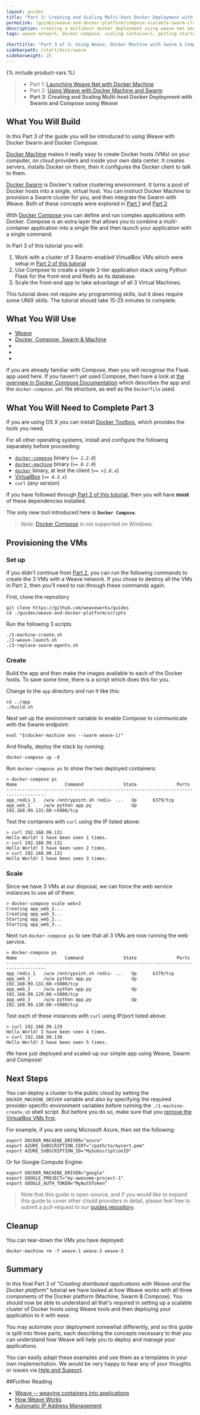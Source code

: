 ```yaml
---
layout: guides
title: "Part 3: Creating and Scaling Multi-host Docker Deployment with Swarm and Compose using Weave"
permalink: /guides/weave-and-docker-platform/compose-scalable-swarm-cluster-with-weave.html
description: creating a multihost docker deployment using weave net and weave run with docker compose and docker swarms
tags: weave network, docker compose, scaling containers, getting started

shorttitle: "Part 3 of 3: Using Weave, Docker Machine with Swarm & Compose"
sidebarpath: /start/dist/swarm
sidebarweight: 25
---
```


{% include product-vars %}

> - Part 1: [Launching Weave Net with Docker Machine][ch1]
> - Part 2: [Using Weave with Docker Machine and Swarm][ch2]
> - **Part 3: Creating and Scaling Multi-host Docker Deployment with Swarm and Compose using Weave**


## What You Will Build


In this Part 3 of the guide you will be introduced to using Weave with Docker Swarm and Docker Compose. 

[Docker Machine](https://docs.docker.com/machine/) makes it really easy to create Docker hosts (VMs) on your computer, on cloud providers and inside your own data center. It creates servers, installs Docker on them, then it configures the Docker client to talk to them.

[Docker Swarm](http://docs.docker.com/swarm/) is Docker's native clustering environment. It turns a pool of Docker hosts into a single, virtual host. You can instruct Docker Machine to provision a Swarm cluster for you, and then integrate the Swarm with Weave. Both of these concepts were explored in [Part 1][ch1] and [Part 2][ch2].

With [Docker Compose](https://docs.docker.com/compose/) you can define and run complex applications with Docker.
Compose is an extra layer that allows you to combine a multi-container application into a single file and then launch your application with a single command.

In Part 3 of this tutorial you will: 

  1. Work with a cluster of 3 Swarm-enabled VirtualBox VMs which were setup in [Part 2 of this tutorial][ch2]
  2. Use Compose to create a simple 2-tier application stack using Python Flask for the front-end and Redis as its
database. 
  3. Scale the front-end app to take advantage of all 3 Virtual Machines.
  
This tutorial does not require any programming skills, but it does require some UNIX skills.
The tutorial should take 15-25 minutes to complete. 

## What You Will Use

  - [Weave](http://weave.works)
  - [Docker, Compose, Swarm & Machine](http://docker.com)
  - [Python]: https://www.python.org/
  - [Flask]: http://flask.pocoo.org/
  - [Redis]: http://redis.io/

If you are already familiar with Compose, then you will recognise the Flask app used here. If you haven't yet used Compose, then have a look at [the overview in Docker Compose Documentation](https://docs.docker.com/compose/#overview) which describes the app and the `docker-compose.yml` file structure, as well as the `Dockerfile` used.

## What You Will Need to Complete Part 3

If you are using OS X you can install [Docker Toolbox](https://www.docker.com/toolbox), which provides the tools you need.

For all other operating systems, install and configure the following separately before proceeding:

  - [`docker-compose`](http://docs.docker.com/compose/install/) binary (_`>= 1.2.0`_)
  - [`docker-machine`](http://docs.docker.com/machine/#installation) binary (_`>= 0.2.0`_)
  - [`docker`](https://docs.docker.com/installation/#installation) binary, at lest the client (_`>= v1.6.x`_)
  - [VirtualBox](https://www.virtualbox.org/wiki/Downloads) (_`>= 4.3.x`_)
  - `curl` (_any version_)

If you have followed through [Part 2 of this tutorial][ch2], then you will have **most** of these dependencies installed.

The only new tool introduced here is **`Docker Compose`**.

>Note: [Docker Compose](http://docs.docker.com/machine/#installation) is not supported on Windows.


## Provisioning the VMs

### Set up

If you didn't continue from [Part 2][ch2], you can run the following commands to create the 3 VMs with a Weave network. If you chose to destroy all the VMs in Part 2, then you'll need to run through these commands again.

First, clone the repository

    git clone https://github.com/weaveworks/guides
    cd ./guides/weave-and-docker-platform/scripts

Run the following 3 scripts

    ./1-machine-create.sh
    ./2-weave-launch.sh
    ./3-replace-swarm-agents.sh

### Create

Build the app and then make the images available to each of the Docker hosts.  To save some time, there is a script which does this for you. 

Change to the `app` directory and run it like this:

    cd ../app
    ./build.sh

Next set up the environment variable to enable Compose to communicate with the Swarm endpoint:

    eval "$(docker-machine env --swarm weave-1)"

And finally, deploy the stack by running:

    docker-compose up -d

Run `docker-compose ps` to show the two deployed containers:

    > docker-compose ps
    Name                  Command               State               Ports
    -------------------------------------------------------------------------------------
    app_redis_1   /w/w /entrypoint.sh redis- ...   Up      6379/tcp
    app_web_1     /w/w python app.py               Up      192.168.99.131:80->5000/tcp

Test the containers with `curl` using the IP listed above:

    > curl 192.168.99.131
    Hello World! I have been seen 1 times.
    > curl 192.168.99.131
    Hello World! I have been seen 2 times.
    > curl 192.168.99.131
    Hello World! I have been seen 3 times.

### Scale

Since we have 3 VMs at our disposal, we can force the web service instances to use all of them.

    > docker-compose scale web=3
    Creating app_web_2...
    Creating app_web_3...
    Starting app_web_2...
    Starting app_web_3...

Next run `docker-compose ps` to see that all 3 VMs are now running the web service.

    > docker-compose ps
    Name                  Command               State               Ports
    -------------------------------------------------------------------------------------
    app_redis_1   /w/w /entrypoint.sh redis- ...   Up      6379/tcp
    app_web_1     /w/w python app.py               Up      192.168.99.131:80->5000/tcp
    app_web_2     /w/w python app.py               Up      192.168.99.129:80->5000/tcp
    app_web_3     /w/w python app.py               Up      192.168.99.130:80->5000/tcp


Test each of these instances with `curl` using IP/port listed above:

    > curl 192.168.99.129
    Hello World! I have been seen 4 times.
    > curl 192.168.99.130
    Hello World! I have been seen 5 times.

We have just deployed and scaled-up our simple app using Weave, Swarm and Compose!

## Next Steps

You can deploy a cluster to the public cloud by setting the
`DOCKER_MACHINE_DRIVER` variable and also by specifying the required provider-specific environment variables before running the `./1-machine-create.sh` shell script.  But before you do so, make sure that you [remove the VirtualBox VMs first](#cleanup).

For example, if you are using Microsoft Azure, then set the following:

    export DOCKER_MACHINE_DRIVER="azure"
    export AZURE_SUBSCRIPTION_CERT="/path/to/mycert.pem"
    export AZURE_SUBSCRIPTION_ID="MySubscriptionID"

Or for Google Compute Engine:

    export DOCKER_MACHINE_DRIVER="google"
    export GOOGLE_PROJECT="my-awesome-project-1"
    export GOOGLE_AUTH_TOKEN="MyAuthToken"


>Note that this guide is open-source, and if you would
like to expand this guide to cover other clould providers in detail, please feel free to submit a pull-request to our [guides
repository](https://github.com/weaveworks/guides).

## Cleanup

You can tear-down the VMs you have deployed:

    docker-machine rm -f weave-1 weave-2 weave-3

## Summary

In this final Part 3 of _"Creating distributed applications with Weave and the Docker platform"_ tutorial we have looked
at how Weave works with all three components of the Docker platform (Machine, Swarm & Compose). You should now be able to understand all that's required in setting up a scalable cluster of Docker hosts using Weave tools and then deploying your application to it with ease. 

You may automate your deployment somewhat differently, and so this guide is split into three parts, each describing the concepts necessary to that you can understand how Weave will help you to deploy and manage your applications. 

You can easily adapt these examples and use them as a templates in your own implementation. We would be very happy to hear any of your thoughts or issues via [Help and Support](http://weave.works/help/index.html).

##Further Reading

  *  [Weave -- weaving containers into applications](https://github.com/weaveworks/weave#readme)
  *  [How Weave Works](http://docs.weave.works/weave/latest_release/how-it-works.html)
  *  [Automatic IP Address Management](http://docs.weave.works/weave/latest_release/features.html#addressing)


[ch1]: /part-1-launching-weave-net-with-docker-machine/
[ch2]: /part-2-using-weave-with-docker-machine-and-swarm/
[ch3]: /part-3-creating-and-scaling-multi-host-docker-deployment-with-swarm-and-compose-using-weave/
